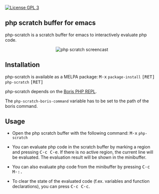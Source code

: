[![License GPL 3][badge-license]](http://www.gnu.org/licenses/gpl-3.0.txt)

## php scratch buffer for emacs
php-scratch is a scratch buffer for emacs to interactively evaluate php code.

<p align="center">
    <img src="https://raw.github.com/mallt/php-scratch/master/php-scratch.gif" alt="php scratch screencast"/>
</p>

## Installation
php-scratch is available as a MELPA package: <kbd>M-x</kbd> `package-install` <kbd>[RET]</kbd> `php-scratch` <kbd>[RET]</kbd>

php-scratch depends on the [Boris PHP REPL](https://github.com/borisrepl/boris).

The `php-scratch-boris-command` variable has to be set to the path of the boris command.

## Usage
- Open the php scratch buffer with the following command: <kbd>M-x</kbd> `php-scratch`

- You can evaluate php code in the scratch buffer by marking a region and pressing <kbd>C-c C-e</kbd>. If there is no active region, the current line will be evaluated. The evaluation result will be shown in the minibuffer.

- You can also evaluate php code from the minibuffer by pressing <kbd>C-c M-:<kbd>.

- To clear the state of the evaluated code (f.ex. variables and function declarations), you can press <kbd>C-c C-c</kbd>.

[badge-license]: https://img.shields.io/badge/license-GPL_3-green.svg
